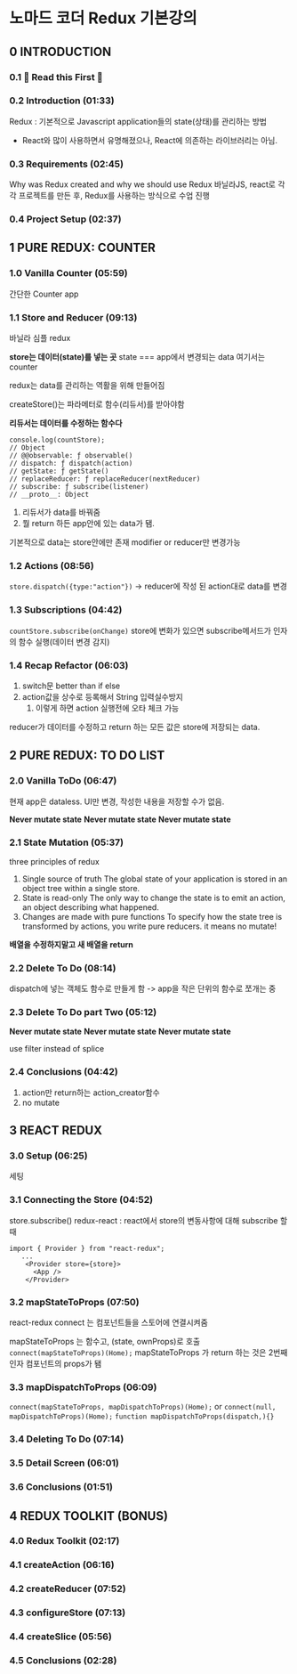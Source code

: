 # 노마드 코더 Redux 기본강의

## 0 INTRODUCTION

### 0.1 🚨 Read this First 🚨

### 0.2 Introduction (01:33)

Redux : 기본적으로 Javascript application들의 state(상태)를 관리하는 방법

- React와 많이 사용하면서 유명해졌으나, React에 의존하는 라이브러리는 아님.

### 0.3 Requirements (02:45)

Why was Redux created and why we should use Redux
바닐라JS, react로 각각 프로젝트를 만든 후, Redux를 사용하는 방식으로 수업 진행

### 0.4 Project Setup (02:37)

## 1 PURE REDUX: COUNTER

### 1.0 Vanilla Counter (05:59)

간단한 Counter app

### 1.1 Store and Reducer (09:13)

바닐라 심플 redux

**store는 데이터(state)를 넣는 곳**
state === app에서 변경되는 data
여기서는 counter

redux는 data를 관리하는 역활을 위해 만들어짐

createStore()는 파라메터로 함수(리듀서)를 받아야함

**리듀서는 데이터를 수정하는 함수다**

```
console.log(countStore);
// Object
// @@observable: ƒ observable()
// dispatch: ƒ dispatch(action)
// getState: ƒ getState()
// replaceReducer: ƒ replaceReducer(nextReducer)
// subscribe: ƒ subscribe(listener)
// __proto__: Object
```

1. 리듀서가 data를 바꿔줌
2. 뭘 return 하든 app안에 있는 data가 됌.

기본적으로 data는 store안에만 존재
modifier or reducer만 변경가능

### 1.2 Actions (08:56)

`store.dispatch({type:"action"})` -> reducer에 작성 된 action대로 data를 변경

### 1.3 Subscriptions (04:42)

`countStore.subscribe(onChange)`
store에 변화가 있으면 subscribe메서드가 인자의 함수 실행(데이터 변경 감지)

### 1.4 Recap Refactor (06:03)

1. switch문 better than if else
2. action값을 상수로 등록해서 String 입력실수방지
   1. 이렇게 하면 action 실행전에 오타 체크 가능

reducer가 데이터를 수정하고 return 하는 모든 값은 store에 저장되는 data.

## 2 PURE REDUX: TO DO LIST

### 2.0 Vanilla ToDo (06:47)

현재 app은 dataless. UI만 변경, 작성한 내용을 저장할 수가 없음.

**Never mutate state**
**Never mutate state**
**Never mutate state**

### 2.1 State Mutation (05:37)

three principles of redux

1. Single source of truth
   The global state of your application is stored in an object tree within a single store.
2. State is read-only
   The only way to change the state is to emit an action, an object describing what happened.
3. Changes are made with pure functions
   To specify how the state tree is transformed by actions, you write pure reducers. it means no mutate!

**배열을 수정하지말고 새 배열을 return**

### 2.2 Delete To Do (08:14)

dispatch에 넣는 객체도 함수로 만들게 함 -> app을 작은 단위의 함수로 쪼개는 중

### 2.3 Delete To Do part Two (05:12)

**Never mutate state**
**Never mutate state**
**Never mutate state**

use filter instead of splice

### 2.4 Conclusions (04:42)

1. action만 return하는 action_creator함수
2. no mutate

## 3 REACT REDUX

### 3.0 Setup (06:25)

세팅

### 3.1 Connecting the Store (04:52)

store.subscribe()
redux-react : react에서 store의 변동사항에 대해 subscribe 할때

```
import { Provider } from "react-redux";
   ...
    <Provider store={store}>
      <App />
    </Provider>
```

### 3.2 mapStateToProps (07:50)

react-redux
connect 는 컴포넌트들을 스토어에 연결시켜줌

mapStateToProps 는 함수고, (state, ownProps)로 호출
`connect(mapStateToProps)(Home);`
mapStateToProps 가 return 하는 것은 2번째 인자 컴포넌트의 props가 됌

### 3.3 mapDispatchToProps (06:09)

`connect(mapStateToProps, mapDispatchToProps)(Home);`
or
`connect(null, mapDispatchToProps)(Home);`
`function mapDispatchToProps(dispatch,){}`

### 3.4 Deleting To Do (07:14)

### 3.5 Detail Screen (06:01)

### 3.6 Conclusions (01:51)

## 4 REDUX TOOLKIT (BONUS)

### 4.0 Redux Toolkit (02:17)

### 4.1 createAction (06:16)

### 4.2 createReducer (07:52)

### 4.3 configureStore (07:13)

### 4.4 createSlice (05:56)

### 4.5 Conclusions (02:28)
